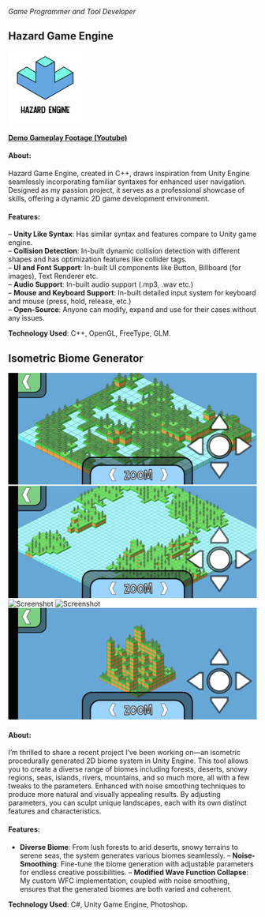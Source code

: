 *Game Programmer and Tool Developer*

<style>
.small-image {
  width: 150px;
}
</style>

## Hazard Game Engine

<div>
<img src="../assets/images/hazard_engine.png" alt="Hazard Engine" class="small-image">
</div>

**[Demo Gameplay Footage (Youtube)](https://youtu.be/IIWMY1Wx3PQ)**

#### About:
Hazard Game Engine, created in C++, draws inspiration from Unity Engine seamlessly incorporating familiar syntaxes for enhanced user navigation. Designed as my passion project, it serves as a professional showcase of skills, offering a dynamic 2D game development environment.

#### Features:
– **Unity Like Syntax**: Has similar syntax and features compare to Unity game engine.  
– **Collision Detection**: In-built dynamic collision detection with different shapes and has optimization features like collider tags.  
– **UI and Font Support**: In-built UI components like Button, Billboard (for images), Text Renderer etc.  
– **Audio Support**: In-built audio support (.mp3, .wav etc.)  
– **Mouse and Keyboard Support**: In-built detailed input system for keyboard and mouse (press, hold, release, etc.)  
– **Open-Source**: Anyone can modify, expand and use for their cases without any issues.  

**Technology Used**: C++, OpenGL, FreeType, GLM.

## Isometric Biome Generator

<div>
<img src="../assets/images/ibg_1.jpg" alt="Screenshot">
<img src="../assets/images/ibg_2.jpg" alt="Screenshot">
<img src="../assets/images/ibg_3.jpg" alt="Screenshot">
<img src="../assets/images/ibg_4.jpg" alt="Screenshot">
<img src="../assets/images/ibg_5.jpg" alt="Screenshot">
</div>

#### About:
I’m thrilled to share a recent project I’ve been working on—an isometric procedurally generated 2D biome system in Unity Engine. This tool allows you to create a diverse range of biomes including forests, deserts, snowy regions, seas, islands, rivers, mountains, and so much more, all with a few tweaks to the parameters. Enhanced with noise smoothing techniques to produce more natural and visually appealing results. By adjusting parameters, you can sculpt unique landscapes, each with its own distinct features and characteristics.

#### Features:
- **Diverse Biome**: From lush forests to arid deserts, snowy terrains to serene seas, the system generates various biomes seamlessly.
– **Noise-Smoothing**: Fine-tune the biome generation with adjustable parameters for endless creative possibilities.
– **Modified Wave Function Collapse**: My custom WFC implementation, coupled with noise smoothing, ensures that the generated biomes are both varied and coherent.

**Technology Used**: C#, Unity Game Engine, Photoshop.